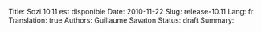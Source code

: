 Title: Sozi 10.11 est disponible
Date: 2010-11-22
Slug: release-10.11
Lang: fr
Translation: true
Authors: Guillaume Savaton
Status: draft
Summary:

<!-- TODO -->

